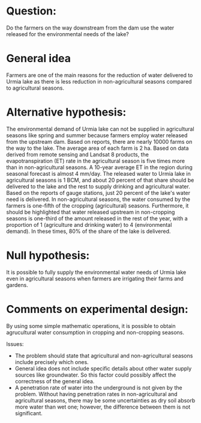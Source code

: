 # Question:
Do the farmers on the way downstream from the dam use the water released for the environmental needs of the lake?


# General idea
Farmers are one of the main reasons for the reduction of water delivered to Urmia lake as there is less reduction in non-agricultural seasons compared to agricultural seasons. 


# Alternative hypothesis:
The environmental demand of Urmia lake can not be supplied in agricultural seasons like spring and summer because farmers employ water released from the upstream dam. Based on reports, there are nearly 10000 farms on the way to the lake. The average area of each farm is 2 ha. Based on data derived from remote sensing and Landsat 8 products, the evapotranspiration (ET) rate in the agricultural season is five times more than in non-agricultural seasons. A 10-year average ET in the region during seasonal forecast is almost 4 mm/day. The released water to Urmia lake in agricultural seasons is 1 BCM, and about 20 percent of that share should be delivered to the lake and the rest to supply drinking and agricultural water. Based on the reports of gauge stations, just 20 percent of the lake's water need is delivered. In non-agricultural seasons, the water consumed by the farmers is one-fifth of the cropping (agricultural) seasons. Furthermore, it should be highlighted that water released upstream in non-cropping seasons is one-third of the amount released in the rest of the year, with a proportion of 1 (agriculture and drinking water) to 4 (environmental demand). In these times, 80% of the share of the lake is delivered. 


# Null hypothesis:
It is possible to fully supply the environmental water needs of Urmia lake even in agricultural seasons when farmers are irrigating their farms and gardens.


# Comments on experimental design:
By using some simple mathematic operations, it is possible to obtain agrucultural water consumption in cropping and non-cropping seasons.

Issues:
- The problem should state that agricultural and non-agricultural seasons include precisely which ones.
- General idea does not include specific details about other water supply sources like groundwater. So this factor could possibly affect the correctness of the general idea.
- A penetration rate of water into the underground is not given by the problem. Without having penetration rates in non-agricultural and agricultural seasons, there may be some uncertainties as dry soil absorb more water than wet one; however, the difference between them is not significant.
